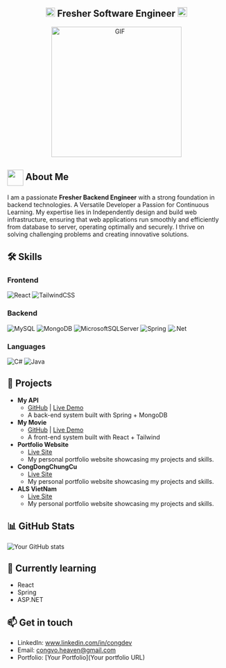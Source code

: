 <h2 align="center">
  <img src="https://komarev.com/ghpvc/?username=ParthJohri&color=dc143c&style=for-the-badge" alt="Profile Views" style="height:21px;">
 Fresher Software Engineer
<a href="https://parth-johri.vercel.app/"
>
    
</a>

   <img src="https://img.shields.io/badge/Portfolio-543DE0?style=for-the-badge&logo=About.me&logoColor=white" alt="https://vercel.com/heaven-vos-projects/heaven-portfolio" style="height:22px;">
</h2>

<div align="center">
 <img alt="GIF" src="https://media4.giphy.com/media/v1.Y2lkPTc5MGI3NjExdGVnZ2xocDRna2FkOXFraG9lMHB3NTE5Z3psNzcwdzJiZGZmc3J1MCZlcD12MV9pbnRlcm5hbF9naWZfYnlfaWQmY3Q9Zw/QDjpIL6oNCVZ4qzGs7/giphy.webp" style="height:300px;" />
</div>

## <img align ='center' src="https://i.giphy.com/media/v1.Y2lkPTc5MGI3NjExdjh2dDM4bDhyYzM5NmppaHJ6dG56Mmh3bTkyanFkdWRvZ3R1cGoycSZlcD12MV9pbnRlcm5hbF9naWZfYnlfaWQmY3Q9ZQ/LOnt6uqjD9OexmQJRB/giphy.gif" width="37" > About Me </img>

I am a passionate **Fresher Backend Engineer** with a strong foundation in backend technologies. A Versatile Developer a Passion for Continuous Learning. My expertise lies in Independently design and build web infrastructure, ensuring that web applications run smoothly and efficiently from database to server, operating optimally and securely. I thrive on solving challenging problems and creating innovative solutions.
## 🛠️ Skills

### Frontend
![React](https://img.shields.io/badge/react-%2320232a.svg?style=for-the-badge&logo=react&logoColor=%2361DAFB)
![TailwindCSS](https://img.shields.io/badge/tailwindcss-%2338B2AC.svg?style=for-the-badge&logo=tailwind-css&logoColor=white)

### Backend
![MySQL](https://img.shields.io/badge/mysql-%2300f.svg?style=for-the-badge&logo=mysql&logoColor=white)
![MongoDB](https://img.shields.io/badge/-MongoDB-47A248?style=for-the-badge&logo=mongodb&logoColor=white)
![MicrosoftSQLServer](https://img.shields.io/badge/Microsoft%20SQL%20Sever-CC2927?style=for-the-badge&logo=microsoft%20sql%20server&logoColor=white)
![Spring](https://img.shields.io/badge/spring-%236DB33F.svg?style=for-the-badge&logo=spring&logoColor=white)
![.Net](https://img.shields.io/badge/.NET-5C2D91?style=for-the-badge&logo=.net&logoColor=white)

### Languages
![C#](https://img.shields.io/badge/c%23-%23239120.svg?style=for-the-badge&logo=c-sharp&logoColor=white) 
![Java](https://img.shields.io/badge/java-%23ED8B00.svg?style=for-the-badge&logo=java&logoColor=white)
<!-- Add more skills badges -->
## 🚀 Projects
- **My API**
  - [GitHub](https://github.com/yourusername/weather-app) | [Live Demo](https://weather-app.yourdomain.com)
  - A back-end system built with Spring + MongoDB
- **My Movie**
  - [GitHub](https://github.com/yourusername/task-manager) | [Live Demo](https://task-manager.yourdomain.com)
  - A front-end system built with React + Tailwind
- **Portfolio Website**
  - [Live Site](https://yourusername.github.io/portfolio)
  - My personal portfolio website showcasing my projects and skills.
- **CongDongChungCu**
  - [Live Site](https://yourusername.github.io/portfolio)
  - My personal portfolio website showcasing my projects and skills.
- **ALS VietNam**
  - [Live Site](https://yourusername.github.io/portfolio)
  - My personal portfolio website showcasing my projects and skills.
<!-- Add more projects -->
## 📊 GitHub Stats
![Your GitHub stats](https://github-readme-stats.vercel.app/api?username=heaven-vo&show_icons=true&theme=radical)
## 🌱 Currently learning
- React
- Spring
- ASP.NET
<!-- Add more current learning goals -->
## 📫 Get in touch
- LinkedIn: www.linkedin.com/in/congdev
- Email: congvo.heaven@gmail.com
- Portfolio: [Your Portfolio](Your portfolio URL)

